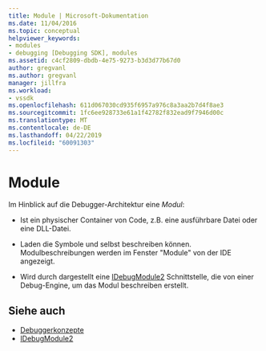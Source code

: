 ```yaml
---
title: Module | Microsoft-Dokumentation
ms.date: 11/04/2016
ms.topic: conceptual
helpviewer_keywords:
- modules
- debugging [Debugging SDK], modules
ms.assetid: c4cf2809-dbdb-4e75-9273-b3d3d77b67d0
author: gregvanl
ms.author: gregvanl
manager: jillfra
ms.workload:
- vssdk
ms.openlocfilehash: 611d067030cd935f6957a976c8a3aa2b7d4f8ae3
ms.sourcegitcommit: 1fc6ee928733e61a1f42782f832ead9f7946d00c
ms.translationtype: MT
ms.contentlocale: de-DE
ms.lasthandoff: 04/22/2019
ms.locfileid: "60091303"
---
```

# <a name="modules"></a>Module
Im Hinblick auf die Debugger-Architektur eine *Modul*:

- Ist ein physischer Container von Code, z.B. eine ausführbare Datei oder eine DLL-Datei.

- Laden die Symbole und selbst beschreiben können. Modulbeschreibungen werden im Fenster "Module" von der IDE angezeigt.

- Wird durch dargestellt eine [IDebugModule2](../../extensibility/debugger/reference/idebugmodule2.md) Schnittstelle, die von einer Debug-Engine, um das Modul beschreiben erstellt.

## <a name="see-also"></a>Siehe auch
- [Debuggerkonzepte](../../extensibility/debugger/debugger-concepts.md)
- [IDebugModule2](../../extensibility/debugger/reference/idebugmodule2.md)